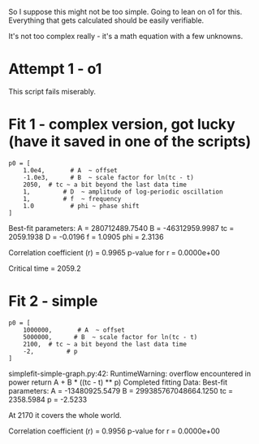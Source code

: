 So I suppose this might not be too simple. Going to lean on o1 for this. Everything that gets calculated should be easily verifiable.

It's not too complex really - it's a math equation with a few unknowns.

# Attempt 1 - o1

This script fails miserably.

# Fit 1 - complex version, got lucky (have it saved in one of the scripts)

    p0 = [
        1.0e4,       # A  ~ offset
        -1.0e3,      # B  ~ scale factor for ln(tc - t)
        2050,  # tc ~ a bit beyond the last data time
        1,         # D  ~ amplitude of log-periodic oscillation
        1,         # f  ~ frequency
        1.0          # phi ~ phase shift
    ]

Best-fit parameters:
  A   = 280712489.7540
  B   = -46312959.9987
  tc  = 2059.1938
  D   = -0.0196
  f   = 1.0905
  phi = 2.3136

Correlation coefficient (r) = 0.9965
p-value for r               = 0.0000e+00

Critical time = 2059.2

# Fit 2 - simple

    p0 = [
        1000000,       # A  ~ offset
        5000000,      # B  ~ scale factor for ln(tc - t)
        2100,  # tc ~ a bit beyond the last data time
        -2,         # p
    ]

simplefit-simple-graph.py:42: RuntimeWarning: overflow encountered in power
  return A + B * ((tc - t) ** p)
Completed fitting
Data:
Best-fit parameters:
A   = -13480925.5479
B   = 299385767048664.1250
tc  = 2358.5984
p   = -2.5233

At 2170 it covers the whole world.

Correlation coefficient (r) = 0.9956
p-value for r               = 0.0000e+00
